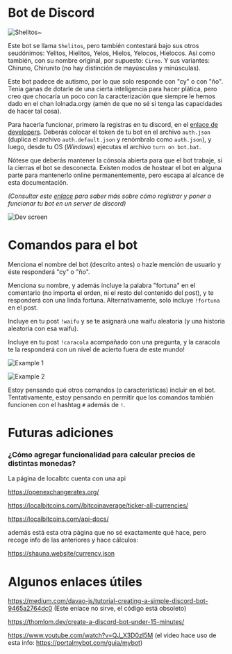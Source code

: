 Bot de Discord
==============

![Shelitos~](https://i.imgur.com/by5JtW6.png)

Este bot se llama `Shelitos`, pero también contestará bajo sus otros seudónimos: Yelitos, Hielitos, Yelos, Hielos, Yelocos, Hielocos. Así como también, con su nombre original, por supuesto: `Cirno`. Y sus variantes: Chiruno, Chirunito (no hay distinción de mayúsculas y minúsculas).

Este bot padece de autismo, por lo que solo responde con "cy" o con "ño". Tenía ganas de dotarle de una cierta inteligencia para hacer plática, pero creo que chocaría un poco con la caracterización que siempre le hemos dado en el chan lolnada.orgy (amén de que no sé si tenga las capacidades de hacer tal cosa).

Para hacerla funcionar, primero la registras en tu discord, en el [enlace de developers](https://discordapp.com/developers/applications/). Deberás colocar el token de tu bot en el archivo `auth.json` (duplica el archivo `auth.default.json` y renómbralo como `auth.json`), y luego, desde tu OS (*Windows*) ejecutas el archivo `turn on bot.bat`.

Nótese que deberás mantener la cónsola abierta para que el bot trabaje, si la cierras el bot se desconecta. Existen modos de hostear el bot en alguna parte para mantenerlo online permanentemente, pero escapa al alcance de esta documentación.

*(Consultar este [enlace](https://thomlom.dev/create-a-discord-bot-under-15-minutes/) para saber más sobre cómo registrar y poner a funcionar tu bot en un server de discord)*

![Dev screen](https://i.imgur.com/7u2OzIN.png)

Comandos para el bot
====================

Menciona el nombre del bot (descrito antes) o hazle mención de usuario y éste responderá "cy" o "ño".

Menciona su nombre, y además incluye la palabra "fortuna" en el comentario (no importa el orden, ni el resto del contenido del post), y te responderá con una linda fortuna. Alternativamente, solo incluye `!fortuna` en el post.

Incluye en tu post `!waifu` y se te asignará una waifu aleatoria (y una historia aleatoria con esa waifu).

Incluye en tu post `!caracola` acompañado con una pregunta, y la caracola te la responderá con un nivel de acierto fuera de este mundo!

![Example 1](https://i.imgur.com/vff4ToO.png)

![Example 2](https://i.imgur.com/JHv40Ad.png)

Estoy pensando qué otros comandos (o características) incluir en el bot. Tentativamente, estoy pensando en permitir que los comandos también funcionen con el hashtag `#` además de `!`.

Futuras adiciones
=================

### ¿Cómo agregar funcionalidad para calcular precios de distintas monedas?

La página de localbtc cuenta con una api

https://openexchangerates.org/

https://localbitcoins.com//bitcoinaverage/ticker-all-currencies/

https://localbitcoins.com/api-docs/

además está esta otra página que no sé exactamente qué hace, pero recoge info de las anteriores y hace cálculos:

https://shauna.website/currency.json

Algunos enlaces útiles
======================
https://medium.com/davao-js/tutorial-creating-a-simple-discord-bot-9465a2764dc0 (Este enlace no sirve, el código está obsoleto)

https://thomlom.dev/create-a-discord-bot-under-15-minutes/

https://www.youtube.com/watch?v=QJ_X3D0zI5M (el video hace uso de esta info: https://portalmybot.com/guia/mybot)